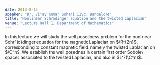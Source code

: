 ```yaml
---
date: 2013-8-16
speaker: "Dr. Vijay Kumar Sohani IISc, Bangalore"
title: "Nonlinear Schrodinger equation and the twisted Laplacian"
venue: "Lecture Hall I, Department of Mathematics"
---
```

In this lecture we will study the well posedness problem for the nonlinear
Schr\"{o}dinger equation for the magnetic Laplacian on $\R^{2n}$,
corresponding to constant magnetic field, namely the twisted Laplacian on
$\C^n$.
We establish the well posednes in certain first order Sobolev spaces
associated
to the twisted Laplacian, and also in $L^2(\C^n)$.
